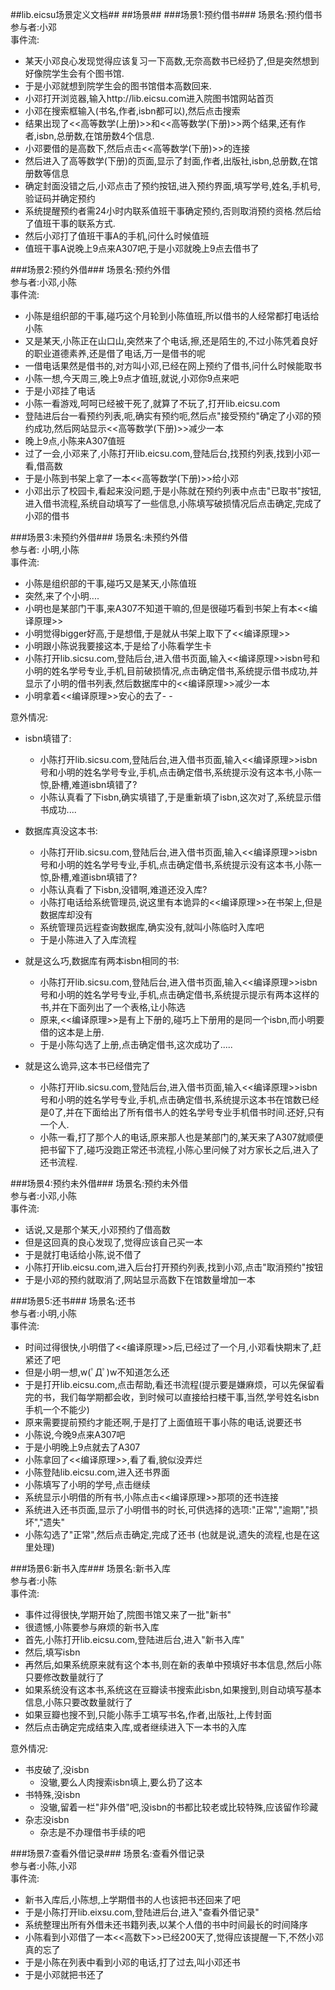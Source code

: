 ##lib.eicsu场景定义文档##
##场景##
###场景1:预约借书###
场景名:预约借书  
参与者:小邓  
事件流: 

- 某天小邓良心发现觉得应该复习一下高数,无奈高数书已经扔了,但是突然想到好像院学生会有个图书馆.
- 于是小邓就想到院学生会的图书馆借本高数回来.
- 小邓打开浏览器,输入http://lib.eicsu.com进入院图书馆网站首页
- 小邓在搜索框输入(书名,作者,isbn都可以),然后点击搜索
- 结果出现了<<高等数学(上册)>>和<<高等数学(下册)>>两个结果,还有作者,isbn,总册数,在馆册数4个信息.
- 小邓要借的是高数下,然后点击<<高等数学(下册)>>的连接
- 然后进入了高等数学(下册)的页面,显示了封面,作者,出版社,isbn,总册数,在馆册数等信息
- 确定封面没错之后,小邓点击了预约按钮,进入预约界面,填写学号,姓名,手机号,验证码并确定预约
- 系统提醒预约者需24小时内联系值班干事确定预约,否则取消预约资格.然后给了值班干事的联系方式.
- 然后小邓打了值班干事A的手机,问什么时候值班
- 值班干事A说晚上9点来A307吧,于是小邓就晚上9点去借书了

###场景2:预约外借###
场景名:预约外借  
参与者:小邓,小陈  
事件流:

- 小陈是组织部的干事,碰巧这个月轮到小陈值班,所以借书的人经常都打电话给小陈
- 又是某天,小陈正在山口山,突然来了个电话,擦,还是陌生的,不过小陈凭着良好的职业道德素养,还是借了电话,万一是借书的呢
- 一借电话果然是借书的,对方叫小邓,已经在网上预约了借书,问什么时候能取书
- 小陈一想,今天周三,晚上9点才值班,就说,小邓你9点来吧
- 于是小邓挂了电话
- 小陈一看游戏,呵呵已经被干死了,就算了不玩了,打开lib.eicsu.com
- 登陆进后台一看预约列表,呃,确实有预约呃,然后点"接受预约"确定了小邓的预约成功,然后网站显示<<高等数学(下册)>>减少一本
- 晚上9点,小陈来A307值班
- 过了一会,小邓来了,小陈打开lib.eicsu.com,登陆后台,找预约列表,找到小邓一看,借高数
- 于是小陈到书架上拿了一本<<高等数学(下册)>>给小邓
- 小邓出示了校园卡,看起来没问题,于是小陈就在预约列表中点击"已取书"按钮,进入借书流程,系统自动填写了一些信息,小陈填写破损情况后点击确定,完成了小邓的借书

###场景3:未预约外借###
场景名:未预约外借  
参与者: 小明,小陈  
事件流:

- 小陈是组织部的干事,碰巧又是某天,小陈值班
- 突然,来了个小明....
- 小明也是某部门干事,来A307不知道干嘛的,但是很碰巧看到书架上有本<<编译原理>>
- 小明觉得bigger好高,于是想借,于是就从书架上取下了<<编译原理>>
- 小明跟小陈说我要接这本,于是给了小陈看学生卡
- 小陈打开lib.sicsu.com,登陆后台,进入借书页面,输入<<编译原理>>isbn号和小明的姓名学号专业,手机,目前破损情况,点击确定借书,系统提示借书成功,并显示了小明的借书列表,然后数据库中的<<编译原理>>减少一本
- 小明拿着<<编译原理>>安心的去了- -

意外情况:

+ isbn填错了:
    - 小陈打开lib.sicsu.com,登陆后台,进入借书页面,输入<<编译原理>>isbn号和小明的姓名学号专业,手机,点击确定借书,系统提示没有这本书,小陈一惊,卧槽,难道isbn填错了?
    - 小陈认真看了下isbn,确实填错了,于是重新填了isbn,这次对了,系统显示借书成功....

+ 数据库真没这本书:
    - 小陈打开lib.sicsu.com,登陆后台,进入借书页面,输入<<编译原理>>isbn号和小明的姓名学号专业,手机,点击确定借书,系统提示没有这本书,小陈一惊,卧槽,难道isbn填错了?
    - 小陈认真看了下isbn,没错啊,难道还没入库?
    - 小陈打电话给系统管理员,说这里有本诡异的<<编译原理>>在书架上,但是数据库却没有
    - 系统管理员远程查询数据库,确实没有,就叫小陈临时入库吧
    - 于是小陈进入了入库流程

+ 就是这么巧,数据库有两本isbn相同的书:
    - 小陈打开lib.sicsu.com,登陆后台,进入借书页面,输入<<编译原理>>isbn号和小明的姓名学号专业,手机,点击确定借书,系统提示提示有两本这样的书,并在下面列出了一个表格,让小陈选
    - 原来,<<编译原理>>是有上下册的,碰巧上下册用的是同一个isbn,而小明要借的这本是上册.
    - 于是小陈勾选了上册,点击确定借书,这次成功了.....

+ 就是这么诡异,这本书已经借完了
    - 小陈打开lib.sicsu.com,登陆后台,进入借书页面,输入<<编译原理>>isbn号和小明的姓名学号专业,手机,点击确定借书,系统提示这本书在馆数已经是0了,并在下面给出了所有借书人的姓名学号专业手机借书时间.还好,只有一个人.
    - 小陈一看,打了那个人的电话,原来那人也是某部门的,某天来了A307就顺便把书留下了,碰巧没跑正常还书流程,小陈心里问候了对方家长之后,进入了还书流程.


###场景4:预约未外借###
场景名:预约未外借  
参与者:小邓,小陈  
事件流:  

- 话说,又是那个某天,小邓预约了借高数
- 但是这回真的良心发现了,觉得应该自己买一本
- 于是就打电话给小陈,说不借了
- 小陈打开lib.eicsu.com,进入后台打开预约列表,找到小邓,点击"取消预约"按钮
- 于是小邓的预约就取消了,网站显示高数下在馆数量增加一本


###场景5:还书###
场景名:还书  
参与者:小明,小陈  
事件流:

- 时间过得很快,小明借了<<编译原理>>后,已经过了一个月,小邓看快期末了,赶紧还了吧
- 但是小明一想,w(ﾟДﾟ)w不知道怎么还
- 于是打开lib.eicsu.com,点击帮助,看还书流程(提示要是嫌麻烦，可以先保留看完的书，我们每学期都会收，到时候可以直接给扫楼干事,当然,学号姓名isbn手机一个不能少)
- 原来需要提前预约才能还啊,于是打了上面值班干事小陈的电话,说要还书
- 小陈说,今晚9点来A307吧
- 于是小明晚上9点就去了A307
- 小陈拿回了<<编译原理>>,看了看,貌似没弄烂
- 小陈登陆lib.eicsu.com,进入还书界面
- 小陈填写了小明的学号,点击继续
- 系统显示小明借的所有书,小陈点击<<编译原理>>那项的还书连接
- 系统进入还书页面,显示了小明借书的时长,可供选择的选项:"正常","逾期","损坏","遗失"
- 小陈勾选了"正常",然后点击确定,完成了还书
(也就是说,遗失的流程,也是在这里处理)


###场景6:新书入库###
场景名:新书入库  
参与者:小陈  
事件流:

- 事件过得很快,学期开始了,院图书馆又来了一批"新书"
- 很遗憾,小陈要参与麻烦的新书入库
- 首先,小陈打开lib.eicsu.com,登陆进后台,进入"新书入库"
- 然后,填写isbn
- 再然后,如果系统原来就有这个本书,则在新的表单中预填好书本信息,然后小陈只要修改数量就行了
- 如果系统没有这本书,系统这在豆瓣读书搜索此isbn,如果搜到,则自动填写基本信息,小陈只要改数量就行了
- 如果豆瓣也搜不到,只能小陈手工填写书名,作者,出版社,上传封面
- 然后点击确定完成结束入库,或者继续进入下一本书的入库

意外情况:
+ 书皮破了,没isbn
    - 没辙,要么人肉搜索isbn填上,要么扔了这本
+ 书特殊,没isbn
    - 没辙,留着一栏"非外借"吧,没isbn的书都比较老或比较特殊,应该留作珍藏
+ 杂志没isbn
    - 杂志是不办理借书手续的吧


###场景7:查看外借记录###
场景名:查看外借记录  
参与者:小陈,小邓  
事件流:

- 新书入库后,小陈想,上学期借书的人也该把书还回来了吧
- 于是小陈打开lib.eixsu.com,登陆进后台,进入"查看外借记录"
- 系统整理出所有外借未还书籍列表,以某个人借的书中时间最长的时间降序
- 小陈看到小邓借了一本<<高数下>>已经200天了,觉得应该提醒一下,不然小邓真的忘了
- 于是小陈在列表中看到小邓的电话,打了过去,叫小邓还书
- 于是小邓就把书还了



